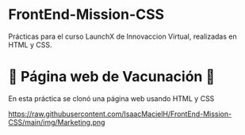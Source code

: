 # FrontEnd-Mission-CSS
Prácticas para el curso LaunchX de Innovaccion Virtual, realizadas en HTML y CSS.

# 💉 Página web de Vacunación 💉
En esta práctica se clonó una página web usando HTML y CSS

https://raw.githubusercontent.com/IsaacMacielH/FrontEnd-Mission-CSS/main/img/Marketing.png
